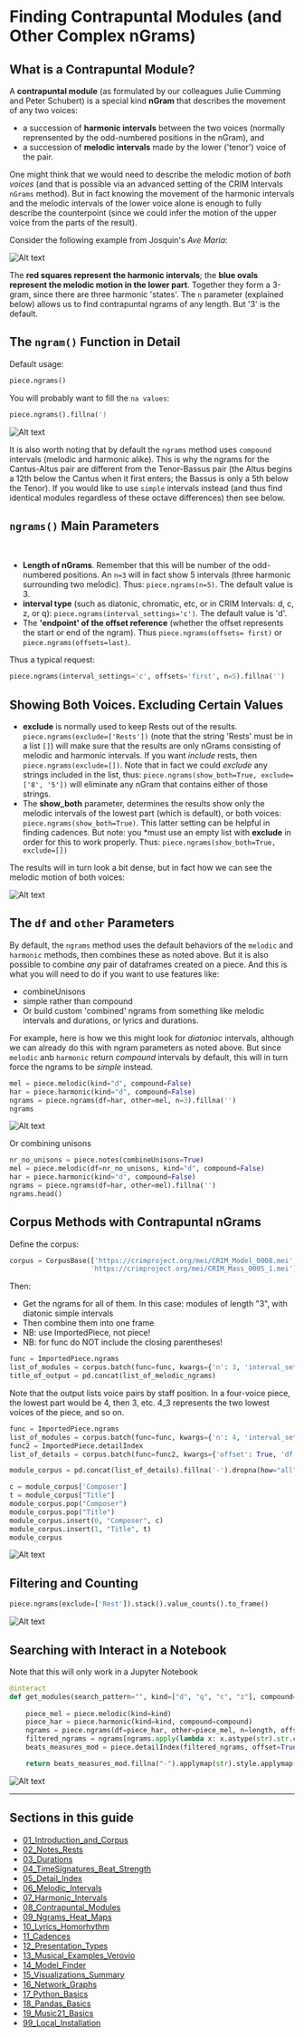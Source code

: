 # Finding Contrapuntal Modules (and Other Complex nGrams)

## What is a Contrapuntal Module?
A **contrapuntal module** (as formulated by our colleagues Julie Cumming and Peter Schubert) is a special kind **nGram** that describes the movement of any two voices:  

- a succession of **harmonic intervals** between the two voices (normally reprensented by the odd-numbered positions in the nGram), and
- a succession of **melodic intervals** made by the lower ('tenor') voice of the pair.

One might think that we would need to describe the melodic motion of *both voices* (and that is possible via an advanced setting of the CRIM Intervals `nGrams` method).  But in fact knowing the movement of the harmonic intervals and the melodic intervals of the lower voice alone is enough to fully describe the counterpoint (since we could infer the motion of the upper voice from the parts of the result).

Consider the following example from Josquin's *Ave Maria*:

![Alt text](images/modules.png)

The **red squares represent the harmonic intervals**; the **blue ovals represent the melodic motion in the lower part**.  Together they form a 3-gram, since there are three harmonic 'states'. The `n` parameter (explained below) allows us to find contrapuntal ngrams of any length. But '3' is the default.

## The `ngram()` Function in Detail

Default usage:  

```python
piece.ngrams()
```

You will probably want to fill the `na values`:

```python
piece.ngrams().fillna(')
```

![Alt text](images/modules_2.png)

It is also worth noting that by default the `ngrams` method uses `compound` intervals (melodic and harmonic alike). This is why the ngrams for the Cantus-Altus pair are different from the Tenor-Bassus pair (the Altus begins a 12th below the Cantus when it first enters; the Bassus is only a 5th below the Tenor). If you would like to use `simple` intervals instead (and thus find identical modules regardless of these octave differences) then see below.

## `ngrams()` Main Parameters
​
* **Length of nGrams**.  Remember that this will be number of the odd-numbered positions.  An `n=3` will in fact show 5 intervals (three harmonic surrounding two melodic).  Thus: `piece.ngrams(n=5)`. The default value is 3.
* **interval type** (such as diatonic, chromatic, etc, or in CRIM Intervals: d, c, z, or q): `piece.ngrams(interval_settings='c')`.  The default value is 'd'.
* The **'endpoint' of the offset reference** (whether the offset represents the start or end of the ngram).  Thus `piece.ngrams(offsets=
first)` or `piece.ngrams(offsets=last)`. 

Thus a typical request:

```python
piece.ngrams(interval_settings='c', offsets='first', n=5).fillna('')
```

## Showing Both Voices.  Excluding Certain Values
* **exclude** is normally used to keep Rests out of the results.  `piece.ngrams(exclude=['Rests'])` (note that the string 'Rests' must be in a list `[]`) will make sure that the results are only nGrams consisting of melodic and harmonic intervals.  If you want *include* rests, then `piece.ngrams(exclude=[])`.  Note that in fact we could *exclude* any strings included in the list, thus: `piece.ngrams(show_both=True, exclude=['8', '5'])` will eliminate any nGram that contains either of those strings.
* The **show_both** parameter, determines the results show only the melodic intervals of the lowest part (which is default), or both voices: `piece.ngrams(show_both=True)`.  This latter setting can be helpful in finding cadences.  But note:  you *must use an empty list with **exclude** in order for this to work properly.  Thus:  `piece.ngrams(show_both=True, exclude=[])`

The results will in turn look a bit dense, but in fact how we can see the melodic motion of both voices:

![Alt text](images/modules_3.png)

## The `df` and `other` Parameters

By default, the `ngrams` method uses the default behaviors of the `melodic` and `harmonic` methods, then combines these as noted above.  But it is also possible to combine *any* pair of dataframes created on a piece.  And this is what you will need to do if you want to use features like:

* combineUnisons
* simple rather than compound
* Or build custom 'combined' ngrams from something like melodic intervals and durations, or lyrics and durations.

For example, here is how we this might look for *diatonioc* intervals, although we can already do this with ngram parameters as noted above.  But since `melodic` anb `harmonic` return *compound* intervals by default, this will in turn force the ngrams to be *simple* instead.

```python
mel = piece.melodic(kind="d", compound=False)
har = piece.harmonic(kind="d", compound=False)
ngrams = piece.ngrams(df=har, other=mel, n=3).fillna('')
ngrams
```

![Alt text](images/modules_4.png)

Or combining unisons 

```python
nr_no_unisons = piece.notes(combineUnisons=True)
mel = piece.melodic(df=nr_no_unisons, kind="d", compound=False)
har = piece.harmonic(kind="d", compound=False)
ngrams = piece.ngrams(df=har, other=mel).fillna('')
ngrams.head()
```

## Corpus Methods with Contrapuntal nGrams

Define the corpus:

```python
corpus = CorpusBase(['https://crimproject.org/mei/CRIM_Model_0008.mei',
                    'https://crimproject.org/mei/CRIM_Mass_0005_1.mei'])
```

Then:

* Get the ngrams for all of them. In this case: modules of length "3", with diatonic simple intervals
* Then combine them into one frame
* NB: use ImportedPiece, not piece!
* NB: for func do NOT include the closing parentheses!

```python
func = ImportedPiece.ngrams
list_of_modules = corpus.batch(func=func, kwargs={'n': 3, 'interval_settings': ('d', False, True)}, metadata=True)
title_of_output = pd.concat(list_of_melodic_ngrams)
```

Note that the output lists voice pairs by staff position. In a four-voice piece, the lowest part would be 4, then 3, etc. 4_3 represents the two lowest voices of the piece, and so on.



```python
func = ImportedPiece.ngrams
list_of_modules = corpus.batch(func=func, kwargs={'n': 4, 'interval_settings': ('d', True, False), 'offsets': 'last'}, metadata=True)
func2 = ImportedPiece.detailIndex
list_of_details = corpus.batch(func=func2, kwargs={'offset': True, 'df': list_of_modules})

module_corpus = pd.concat(list_of_details).fillna('-').dropna(how="all")

c = module_corpus['Composer']
t = module_corpus["Title"]
module_corpus.pop("Composer")
module_corpus.pop("Title")
module_corpus.insert(0, "Composer", c)
module_corpus.insert(1, "Title", t)
module_corpus
```

![Alt text](images/modules_8.png)

## Filtering and Counting

```python
piece.ngrams(exclude=['Rest']).stack().value_counts().to_frame()
```

![Alt text](images/modules_6.png)


## Searching with Interact in a Notebook

Note that this will only work in a Jupyter Notebook

```python
@interact
def get_modules(search_pattern="", kind=["d", "q", "c", "z"], compound=[True, False], length=[3, 4, 5, 6], endpoint=["last", "first"]):
    
    piece_mel = piece.melodic(kind=kind)
    piece_har = piece.harmonic(kind=kind, compound=compound)
    ngrams = piece.ngrams(df=piece_har, other=piece_mel, n=length, offsets=endpoint)
    filtered_ngrams = ngrams[ngrams.apply(lambda x: x.astype(str).str.contains(search_pattern).any(), axis=1)]#.copy()
    beats_measures_mod = piece.detailIndex(filtered_ngrams, offset=True)

    return beats_measures_mod.fillna("-").applymap(str).style.applymap(lambda x: "background: #ccebc5" if re.search(search_pattern, x) else "")
```
![Alt text](images/modules_5.png)

-----  
## Sections in this guide

  * [01_Introduction_and_Corpus](tutorial/01_Introduction_and_Corpus.md)
  * [02_Notes_Rests](tutorial/02_Notes_Rests.md)
  * [03_Durations](tutorial/03_Durations.md) 
  * [04_TimeSignatures_Beat_Strength](tutorial/04_TimeSignatures_Beat_Strength.md)
  * [05_Detail_Index](tutorial/05_Detail_Index.md)
  * [06_Melodic_Intervals](tutorial/06_Melodic_Intervals.md)
  * [07_Harmonic_Intervals](tutorial/07_Harmonic_Intervals.md)
  * [08_Contrapuntal_Modules](tutorial/08_Contrapuntal_Modules.md)
  * [09_Ngrams_Heat_Maps](tutorial/09_Ngrams_Heat_Maps.md)
  * [10_Lyrics_Homorhythm](tutorial/10_Lyrics_Homorhythm.md)
  * [11_Cadences](tutorial/11_Cadences.md)
  * [12_Presentation_Types](tutorial/12_Presentation_Types.md)
  * [13_Musical_Examples_Verovio](tutorial/13_Musical_Examples_Verovio.md)
  * [14_Model_Finder](tutorial/14_Model_Finder.md)
  * [15_Visualizations_Summary](tutorial/15_Visualizations_Summary.md)
  * [16_Network_Graphs](tutorial/16_Network_Graphs.md)
  * [17_Python_Basics](tutorial/17_Python_Basics.md)
  * [18_Pandas_Basics](tutorial/18_Pandas_Basics.md)
  * [19_Music21_Basics](tutorial/18_Music21_Basics.md)
  * [99_Local_Installation](tutorial/99_Local_Installation.md)